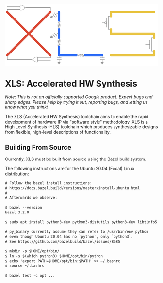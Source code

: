![XLS Logo](images/xls_logo_886_356.png)

# **XLS**: Accelerated HW Synthesis

*Note: This is not an officially supported Google product. Expect bugs and
sharp edges. Please help by trying it out, reporting bugs, and letting us know
what you think!*

The XLS (Accelerated HW Synthesis) toolchain aims to enable the rapid
development of hardware IP via "software style" methodology. XLS is a High Level
Synthesis (HLS) toolchain which produces synthesizable designs from flexible,
high-level descriptions of functionality.

## Building From Source

Currently, XLS must be built from source using the Bazel build system.

The following instructions are for the Ubuntu 20.04 (Focal) Linux distribution:

```shell-session
# Follow the bazel install instructions:
# https://docs.bazel.build/versions/master/install-ubuntu.html
#
# Afterwards we observe:

$ bazel --version
bazel 3.2.0

$ sudo apt install python3-dev python3-distutils python3-dev libtinfo5

# py_binary currently assume they can refer to /usr/bin/env python
# even though Ubuntu 20.04 has no `python`, only `python3`.
# See https://github.com/bazelbuild/bazel/issues/8685

$ mkdir -p $HOME/opt/bin/
$ ln -s $(which python3) $HOME/opt/bin/python
$ echo 'export PATH=$HOME/opt/bin:$PATH' >> ~/.bashrc
$ source ~/.bashrc

$ bazel test -c opt ...
```
